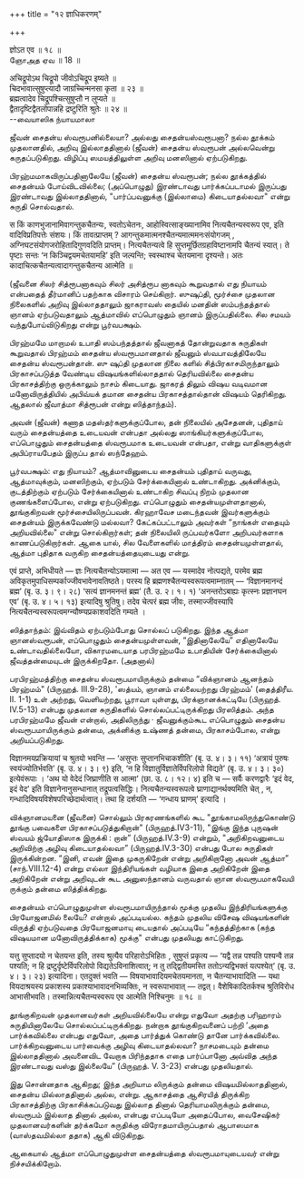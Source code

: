 +++
title = "१२ ज्ञाधिकरणम्"

+++

ज्ञोऽत एव ॥ १८ ॥  
ஞோஅத ஏவ ॥ 18 ॥

अचिद्रूपोऽथ चिद्रूपो जीवोऽचिद्रूप इष्यते ॥  
चिदभावात्सुषुप्त्यादौ जाग्रच्चिन्मनसा कृता ॥ २३ ॥  
ब्रह्मत्वादेव चिद्रूपश्चित्सुषुप्तौ न लुप्यते ॥  
द्वैतादृष्टिद्वैतलोपान्नहि द्रष्टुरिति श्रुतेः ॥ २४ ॥  
--வையாஸிக ந்யாயமாலா

ஜீவன் சைதன்ய ஸ்வரூபனில்லையா? அல்லது சைதன்யஸ்வரூபனா? நல்ல தூக்கம்
முதலானதில், அறிவு இல்லாததினால் (ஜீவன்) சைதன்ய ஸ்வரூபன் அல்லவென்று
கருதப்படுகிறது. விழிப்பு ஸமயத்திலுள்ள அறிவு மனஸினால் ஏற்படுகிறது.

பிரஹ்மமாகவிருப்பதினாலேயே (ஜீவன்) சைதன்ய ஸ்வரூபன்; நல்ல தூக்கத்தில்
சைதன்யம் போய்விடவில்லை; (அப்பொழுது) இரண்டாவது பார்க்கப்படாமல் இருப்பது
இரண்டாவது இல்லாததினால், "பார்ப்பவனுக்கு (இல்லாமை) கிடையாதல்லவா" என்று
சுருதி சொல்வதால்.

स किं काणभुजानामिवागन्तुकचैतन्यः, स्वतोऽचेतनः, आहोस्वित्साङ्ख्यानामिव
नित्यचैतन्यस्वरूप एव, इति वादिविप्रतिपत्तेः संशयः। किं तावत्प्राप्तम् ?
आगन्तुकमात्मनश्चैतन्यमात्ममनःसंयोगजम् , अग्निघटसंयोगजरोहितादिगुणवदिति
प्राप्तम्। नित्यचैतन्यत्वे हि सुप्तमूर्छितग्रहाविष्टानामपि चैतन्यं
स्यात्। ते पृष्टाः सन्तः ‘न किञ्चिद्वयमचेतयामहि’ इति जल्पन्ति;
स्वस्थाश्च चेतयमाना दृश्यन्ते। अतः कादाचित्कचैतन्यत्वादागन्तुकचैतन्य
आत्मेति ॥

(ஜீவனை சிலர் சித்ரூபனாகவும் சிலர் அசித்ரூப னாகவும் கூறுவதால் எது நியாயம்
என்பதைத் தீர்மானிப் பதற்காக விசாரம் செய்கிறார். ஸுஷுப்தி, மூர்ச்சை
முதலான நிலைகளில் அறிவு இல்லாததாலும் ஜாகராவஸ் தையில் மனதின் ஸம்பந்தத்தால்
ஞானம் ஏற்படுவதாலும் ஆத்மாவில் எப்பொழுதும் ஞானம் இருப்பதில்லை. சில சமயம்
வந்துபோய்விடுகிறது என்று பூர்வபக்ஷம்.

பிரஹ்மமே மாறாமல் உபாதி ஸம்பந்தத்தால் ஜீவனாகத் தோன்றுவதாக சுருதிகள்
கூறுவதால் பிரஹ்மம் சைதன்ய ஸ்வரூபமானதால் ஜீவனும் ஸ்வபாவத்திலேயே சைதன்ய
ஸ்வரூபன்தான். ஸு ஷுப்தி முதலான நிலை களில் சித்பிரகாசமிருந்தாலும்
பிரகாசப்படுத்த வேண்டிய விஷயங்களில்லாததால் தெரியவில்லை சைதன்ய
பிரகாசத்திற்கு ஒருக்காலும் நாசம் கிடையாது. ஜாகரத் திலும் விஷய வடிவமான
மனோவிருத்தியில் அபிவ்யக் தமான சைதன்ய பிரகாசத்தால்தான் விஷயம் தெரிகிறது.
ஆதலால் ஜீவாத்மா சித்ரூபன் என்று ஸித்தாந்தம்).

அவன் (ஜீவன்) கணாத மதஸ்தர்களுக்குப்போல, தன் நிலையில் அசேதனன், புதிதாய்
வரும் சைதன்யத்தை உடையவன் என்பதா அல்லது ஸாங்கியர்களுக்குப்போல,
எப்பொழுதும் சைதன்யத்தை ஸ்வரூபமாக உடையவன் என்பதா, என்று வாதிகளுக்குள்
அபிப்ராயபேதம் இருப்ப தால் ஸந்தேஹம்.

பூர்வபக்ஷம்: எது நியாயம்? ஆத்மாவினுடைய சைதன்யம் புதிதாய் வருவது,
ஆத்மாவுக்கும், மனஸிற்கும், ஏற்படும் சேர்க்கையினால் உண்டாகிறது.
அக்னிக்கும், குடத்திற்கும் ஏற்படும் சேர்க்கையினால் உண்டாகிற சிவப்பு
நிறம் முதலான குணங்களைப்போல, என்று ஏற்படுகிறது. எப்பொழுதும்
சைதன்யமுள்ளதானால், தூங்குகிறவன் மூர்ச்சையிலிருப்பவன். கிரஹாவேச மடைந்தவன்
இவர்களுக்கும் சைதன்யம் இருக்கவேண்டு மல்லவா? கேட்கப்பட்டாலும் அவர்கள்
“நாங்கள் எதையும் அறியவில்லை" என்று சொல்கிறார்கள்; தன் நிலையிலி
ருப்பவர்களோ அறிபவர்களாக காணப்படுகிறார்கள். ஆகை யால், சில வேளைகளில்
மாத்திரம் சைதன்யமுள்ளதால், ஆத்மா புதிதாக வருகிற சைதன்யத்தையுடையது என்று.

एवं प्राप्ते, अभिधीयते — ज्ञः नित्यचैतन्योऽयमात्मा — अत एव — यस्मादेव
नोत्पद्यते, परमेव ब्रह्म अविकृतमुपाधिसम्पर्काज्जीवभावेनावतिष्ठते। परस्य
हि ब्रह्मणश्चैतन्यस्वरूपत्वमाम्नातम् — ‘विज्ञानमानन्दं ब्रह्म’ (बृ. उ.
३। ९। २८) ‘सत्यं ज्ञानमनन्तं ब्रह्म’ (तै. उ. २। १। १)
‘अनन्तरोऽबाह्यः कृत्स्नः प्रज्ञानघन एव’ (बृ. उ. ४। ५। १३) इत्यादिषु
श्रुतिषु। तदेव चेत्परं ब्रह्म जीवः, तस्माज्जीवस्यापि
नित्यचैतन्यस्वरूपत्वमग्न्यौष्ण्यप्रकाशवदिति गम्यते ।

ஸித்தாந்தம்: இவ்விதம் ஏற்படும்போது சொல்லப் படுகிறது. இந்த ஆத்மா
ஞானஸ்வரூபன், எப்பொழுதும் சைதன்யமுள்ளவன், “இதினாலேயே” எதினாலேயே
உண்டாவதில்லையோ, விகாரமடையாத பரபிரஹ்மமே உபாதியின் சேர்க்கையினால்
ஜீவத்தன்மையுடன் இருக்கிறதோ. (அதனால்)

பரபிரஹ்மத்திற்கு சைதன்ய ஸ்வரூபமாயிருக்கும் தன்மை “விக்ஞானம் ஆனந்தம்
பிரஹ்மம்" (பிருஹத். III.9-28), 'ஸத்யம், ஞானம் எல்லையற்றது பிரஹ்மம்'
(தைத்திரீய. II. 1-1) உள் அற்றது, வெளியற்றது, பூராவா யுள்ளது,
பிரக்ஞானக்கட்டியே (பிருஹத். IV.5-13) என்பது முதலான சுருதிகளில்
சொல்லப்பட்டிருக்கிறது பிரஸித்தம். அந்த பரபிரஹ்மமே ஜீவன் என்றால்,
அதிலிருந்து · ஜீவனுக்கும்கூட எப்பொழுதும் சைதன்ய ஸ்வரூபமாயிருக்கும்
தன்மை, அக்னிக்கு உஷ்ணத் தன்மை, பிரகாசம்போல, என்று அறியப்படுகிறது.

विज्ञानमयप्रक्रियायां च श्रुतयो भवन्ति — ‘असुप्तः सुप्तानभिचाकशीति’ (बृ.
उ. ४। ३। ११) ‘अत्रायं पुरुषः स्वयंज्योतिर्भवति’ (बृ. उ. ४। ३। ९)
इति, ‘न हि विज्ञातुर्विज्ञातेर्विपरिलोपो विद्यते’ (बृ. उ. ४। ३। ३०)
इत्येवंरूपाः । ‘अथ यो वेदेदं जिघ्राणीति स आत्मा’ (छा. उ. ८। १२। ४) इति
च — सर्वैः करणद्वारैः ‘इदं वेद, इदं वेद’ इति विज्ञानेनानुसन्धानात्
तद्रूपत्वसिद्धिः। नित्यचैतन्यस्वरूपत्वे घ्राणाद्यानर्थक्यमिति चेत् , न,
गन्धादिविषयविशेषपरिच्छेदार्थत्वात्। तथा हि दर्शयति — ‘गन्धाय घ्राणम्’
इत्यादि ।

விக்ஞானமயனை (ஜீவனை) சொல்லும் பிரகரணங்களில் கூட "தூங்காமலிருந்துகொண்டு
தூங்கு பவைகளை பிரகாசப்படுத்துகிறான்" (பிருஹத்.IV3-11), "இங்கு இந்த
புருஷன் ஸ்வயம் ஜ்யோதிஸாக இருக்கி : றான்” (பிருஹத்.IV.3-9) என்றும்,
"அறிகிறவனுடைய அறிவிற்கு அழிவு கிடையாதல்லவா” (பிருஹத்.IV.3-30) என்பது போல
சுருதிகள் இருக்கின்றன. “இனி, எவன் இதை முகருகிறேன் என்று அறிகிறானோ அவன்
ஆத்மா” (சாந்.VIII.12-4) என்று எல்லா இந்திரியங்கள் வழியாக இதை அறிகிறேன்
இதை அறிகிறேன் என்று அறிவுடன் கூட அனுஸந்தானம் வருவதால் ஞான ஸ்வரூபமாகவேயி
ருக்கும் தன்மை ஸித்திக்கிறது.

சைதன்யம் எப்பொழுதுமுள்ள ஸ்வரூபமாயிருந்தால் மூக்கு முதலிய
இந்திரியங்களுக்கு பிரயோஜனமில் லையே? என்றால் அப்படியல்ல. கந்தம் முதலிய
விசேஷ விஷயங்களின் விருத்தி ஏற்படுவதை பிரயோஜனமாயு டையதால் அப்படியே
“கந்தத்திற்காக (கந்த விஷயமான மனோவிருத்திக்காக) மூக்கு" என்பது முதலியது
காட்டுகிறது.

यत्तु सुप्तादयो न चेतयन्त इति, तस्य श्रुत्यैव परिहारोऽभिहितः , सुषुप्तं
प्रकृत्य — ‘यद्वै तन्न पश्यति पश्यन्वै तन्न पश्यति; न हि
द्रष्टुर्दृष्टेर्विपरिलोपो विद्यतेऽविनाशित्वात्; न तु तद्द्वितीयमस्ति
ततोऽन्यद्विभक्तं यत्पश्येत्’ (बृ. उ. ४। ३। २३) इत्यादिना। एतदुक्तं
भवति — विषयाभावादियमचेतयमानता, न चैतन्याभावादिति — यथा वियदाश्रयस्य
प्रकाशस्य प्रकाश्याभावादनभिव्यक्तिः, न स्वरूपाभावात् — तद्वत्।
वैशेषिकादितर्कश्च श्रुतिविरोध आभासीभवति। तस्मान्नित्यचैतन्यस्वरूप एव
आत्मेति निश्चिनुमः ॥ १८ ॥

தூங்குகிறவன் முதலானவர்கள் அறியவில்லையே என்று எதுவோ அதற்கு பரிஹாரம்
சுருதியினாலேயே சொல்லப்பட்டிருக்கிறது. நன்றாக தூங்குகிறவனைப் பற்றி ‘அதை
பார்க்கவில்லை என்பது எதுவோ, அதை பார்த்துக் கொண்டு தானே பார்க்கவில்லை.
பார்க்கிறவனுடைய பார்வைக்கு அழிவு கிடையாதல்லவா? நாசமடையும் தன்மை
இல்லாததினால் அவனைவிட வேறாக பிரிந்ததாக எதை பார்ப்பானோ அவ்வித அந்த
இரண்டாவது வஸ்து இல்லையே” (பிருஹத். V. 3-23) என்பது முதலியதால்.

இது சொன்னதாக ஆகிறது; இந்த அறியாம லிருக்கும் தன்மை விஷயமில்லாததினால்,
சைதன்ய மில்லாததினால் அல்ல, என்று. ஆகாசத்தை ஆசிரயித் திருக்கிற
பிரகாசத்திற்கு பிரகாசிக்கப்படுவது இல்லாத தினால் தெரியாமலிருக்கும் தன்மை,
ஸ்வரூபம் இல்லாத தினால் அல்ல, என்பது எப்படியோ அதைப்போல, வைசேஷிகர்
முதலானவர்களின் தர்க்கமோ சுருதிக்கு விரோதமாயிருப்பதால் ஆபாஸமாக
(வாஸ்தவமில்லா ததாக) ஆகி விடுகிறது.

ஆகையால் ஆத்மா எப்பொழுதுமுள்ள சைதன்யத்தை ஸ்வரூபமாயுடையவர் என்று
நிச்சயிக்கிறோம்.
